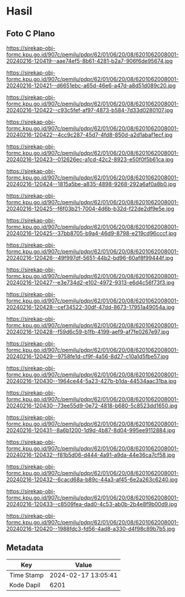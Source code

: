 # Hasil

## Foto C Plano

https://sirekap-obj-formc.kpu.go.id/907c/pemilu/pdpr/62/01/06/20/08/6201062008001-20240216-120419--aae74ef5-8b61-4281-b2a7-906f6de95674.jpg

https://sirekap-obj-formc.kpu.go.id/907c/pemilu/pdpr/62/01/06/20/08/6201062008001-20240216-120421--d6651ebc-a65d-46e6-a47d-a8d51d089c20.jpg

https://sirekap-obj-formc.kpu.go.id/907c/pemilu/pdpr/62/01/06/20/08/6201062008001-20240216-120422--c93c5fef-af97-4873-b584-7d33d0280107.jpg

https://sirekap-obj-formc.kpu.go.id/907c/pemilu/pdpr/62/01/06/20/08/6201062008001-20240216-120422--4cc9c287-45d7-4fd8-850d-a2d1abaf1ecf.jpg

https://sirekap-obj-formc.kpu.go.id/907c/pemilu/pdpr/62/01/06/20/08/6201062008001-20240216-120423--012626ec-a1cd-42c2-8923-e50f0f5b61ca.jpg

https://sirekap-obj-formc.kpu.go.id/907c/pemilu/pdpr/62/01/06/20/08/6201062008001-20240216-120424--1815a5be-a835-4898-9268-292a6af0a8b0.jpg

https://sirekap-obj-formc.kpu.go.id/907c/pemilu/pdpr/62/01/06/20/08/6201062008001-20240216-120425--f6f03b21-7004-4d6b-b32d-f22de2df9e5e.jpg

https://sirekap-obj-formc.kpu.go.id/907c/pemilu/pdpr/62/01/06/20/08/6201062008001-20240216-120425--37bb8705-b9a4-46d9-8798-e219cd96cccf.jpg

https://sirekap-obj-formc.kpu.go.id/907c/pemilu/pdpr/62/01/06/20/08/6201062008001-20240216-120426--49f997df-5651-44b2-bd96-60af8f99444f.jpg

https://sirekap-obj-formc.kpu.go.id/907c/pemilu/pdpr/62/01/06/20/08/6201062008001-20240216-120427--e3e734d2-e102-4972-9313-e6d4c56f73f3.jpg

https://sirekap-obj-formc.kpu.go.id/907c/pemilu/pdpr/62/01/06/20/08/6201062008001-20240216-120428--cef34522-30df-47dd-8673-17951a49054a.jpg

https://sirekap-obj-formc.kpu.go.id/907c/pemilu/pdpr/62/01/06/20/08/6201062008001-20240216-120428--f59d6c59-b1fb-4199-aef9-af7fe0267e97.jpg

https://sirekap-obj-formc.kpu.go.id/907c/pemilu/pdpr/62/01/06/20/08/6201062008001-20240216-120429--9758fe1d-cf9f-4a56-8d27-c10a1d5fbe57.jpg

https://sirekap-obj-formc.kpu.go.id/907c/pemilu/pdpr/62/01/06/20/08/6201062008001-20240216-120430--1964ce44-5a23-427b-b1da-44534aac31ba.jpg

https://sirekap-obj-formc.kpu.go.id/907c/pemilu/pdpr/62/01/06/20/08/6201062008001-20240216-120430--73ee55d9-0e72-4818-b680-5c8523dd1650.jpg

https://sirekap-obj-formc.kpu.go.id/907c/pemilu/pdpr/62/01/06/20/08/6201062008001-20240216-120431--8a6b1200-1d9d-4b87-8d04-995ee9112884.jpg

https://sirekap-obj-formc.kpu.go.id/907c/pemilu/pdpr/62/01/06/20/08/6201062008001-20240216-120432--f81b5d06-d444-4a91-a9da-44e36ca7cf58.jpg

https://sirekap-obj-formc.kpu.go.id/907c/pemilu/pdpr/62/01/06/20/08/6201062008001-20240216-120432--6cacd68a-b89c-44a3-af45-6e2a263c6240.jpg

https://sirekap-obj-formc.kpu.go.id/907c/pemilu/pdpr/62/01/06/20/08/6201062008001-20240216-120433--c8509fea-dad0-4c53-ab0b-2b4e8f9b00d9.jpg

https://sirekap-obj-formc.kpu.go.id/907c/pemilu/pdpr/62/01/06/20/08/6201062008001-20240216-120420--1988fdc3-fd56-4ad8-a330-d4f98c89b7b5.jpg


## Metadata

| Key        | Value               |
| ---------- | ------------------- |
| Time Stamp | 2024-02-17 13:05:41 |
| Kode Dapil | 6201                |



